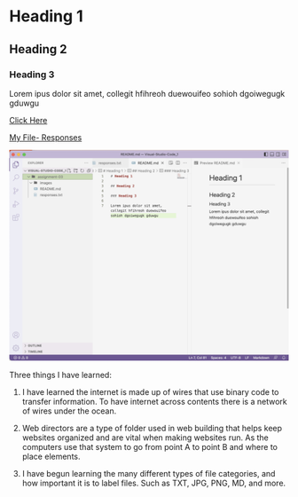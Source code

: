 # Heading 1

## Heading 2

### Heading 3

Lorem ipus dolor sit amet, collegit hfihreoh duewouifeo sohioh dgoiwegugk gduwgu

[Click Here](https://mountainhumane.org/home-2/)

[My File- Responses](./responses.txt)

![Alt text](images/screenshot%20.jpg)


Three things I have learned: 

1. I have learned the internet is made up of wires that use binary code to transfer information. To have internet across contents there is a network of wires under the ocean. 

2. Web directors are a type of folder used in web building that helps keep websites organized and are vital when making websites run. As the computers use that system to go from point A to point B and where to place elements. 

3. I have begun learning the many different types of file categories, and how important it is to label files. Such as TXT, JPG, PNG, MD, and more. 